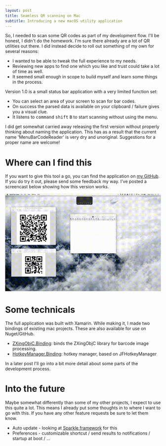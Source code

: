 ```yaml
---
layout: post
title: Seamless QR scanning on Mac
subtitle: Introducing a new macOS utility application
---
```


So, I needed to scan some QR codes as part of my development flow. I'll be honest, I didn't do the homework. I'm sure there already are a lot of QR utilities out there. I did instead decide to roll out something of my own for several reasons:

- I wanted to be able to tweak the full experience to my needs.
- Reviewing new apps to find one which you like and trust could take a lot of time as well.
- It seemed small enough in scope to build myself and learn some things in the process.

Version 1.0 is a small status bar application with a very limited function set:

- You can select an area of your screen to scan for bar codes. 
- On success the parsed data is available on your clipboard / failure gives you a visual clue.
- It listens to <kbd>command</kbd> <kbd>shift</kbd> <kbd>B</kbd> to start scanning without using the menu.

I did get somewhat carried away releasing the first version without properly thinking about naming the application. This has as a result that the current name 'MenuBarCodeReader' is very dry and unoriginal. Suggestions for a proper name are welcome!

# Where can I find this

If you want to give this tool a go, you can find the application on [my GitHub](https://github.com/msioen/MenuBarCodeReader/releases). If you do try it out, please send some feedback my way. I've posted a screencast below showing how this version works.

![Demo](/img/demo.gif)

# Some technicals

The full application was built with Xamarin. While making it, I made two bindings of existing mac projects. These are also available for use on Nuget/GitHub.

- [ZXingObjC.Binding](https://github.com/msioen/ZXingObjC.Binding): binds the ZXingObjC library for barcode image processing.
- [HotkeyManager.Binding](https://github.com/msioen/JFHotkeyManager.Binding): hotkey manager, based on JFHotkeyManager

In a later post I'll go into a bit more detail about some parts of the development process.

# Into the future

Maybe somewhat differently than some of my other projects, I expect to use this quite a lot. This means I already put some thoughts in to where I want to go with this. If you have any other feature requests be sure to let them know.

- Auto update - looking at [Sparkle framework](https://sparkle-project.org) for this
- Preferences - customizable shortcut / send results to notifications / startup at boot / ...

<br />
<br />
